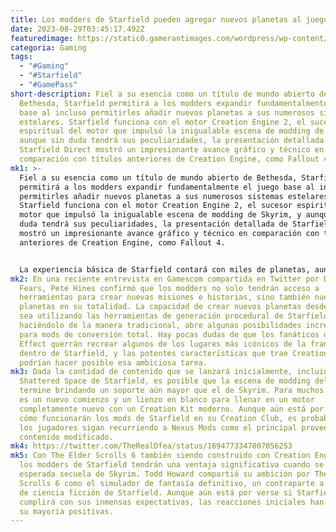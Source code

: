 ```yaml
---
title: Los modders de Starfield pueden agregar nuevos planetas al juego.
date: 2023-08-29T03:45:17.492Z
featuredimage: https://static0.gamerantimages.com/wordpress/wp-content/uploads/2023/08/starfield-4.jpg?q=50&fit=contain&w=1140&h=&dpr=1.5
categoria: Gaming
tags:
  - "#Gaming"
  - "#Starfield"
  - "#GamePass"
short-description: Fiel a su esencia como un título de mundo abierto de
  Bethesda, Starfield permitirá a los modders expandir fundamentalmente el juego
  base al incluso permitirles añadir nuevos planetas a sus numerosos sistemas
  estelares. Starfield funciona con el motor Creation Engine 2, el sucesor
  espiritual del motor que impulsó la inigualable escena de modding de Skyrim, y
  aunque sin duda tendrá sus peculiaridades, la presentación detallada de
  Starfield Direct mostró un impresionante avance gráfico y técnico en
  comparación con títulos anteriores de Creation Engine, como Fallout 4.
mk1: >-
  Fiel a su esencia como un título de mundo abierto de Bethesda, Starfield
  permitirá a los modders expandir fundamentalmente el juego base al incluso
  permitirles añadir nuevos planetas a sus numerosos sistemas estelares.
  Starfield funciona con el motor Creation Engine 2, el sucesor espiritual del
  motor que impulsó la inigualable escena de modding de Skyrim, y aunque sin
  duda tendrá sus peculiaridades, la presentación detallada de Starfield Direct
  mostró un impresionante avance gráfico y técnico en comparación con títulos
  anteriores de Creation Engine, como Fallout 4.


  La experiencia básica de Starfield contará con miles de planetas, aunque solo el 10% de ellos serán habitables. Aunque tendrá cientos de horas de contenido hecho a mano, Starfield tiene previsto utilizar la generación procedural a una escala más ambiciosa en comparación con los títulos anteriores de Bethesda. Estos planetas con zonas generadas de manera procedural sin duda ofrecerán cierta variedad a los jugadores en el lanzamiento, pero se podría argumentar que también estarían listos para la escena de modding (o para contenido descargable oficial) para transformarlos en algo especial.
mk2: En una reciente entrevista en Gamescom compartida en Twitter por Darrius
  Fears, Pete Hines confirmó que los modders no solo tendrán acceso a
  herramientas para crear nuevas misiones e historias, sino también nuevos
  planetas en su totalidad. La capacidad de crear nuevos planetas desde cero, ya
  sea utilizando las herramientas de generación procedural de Starfield o
  haciéndolo de la manera tradicional, abre algunas posibilidades increíbles
  para mods de conversión total. Hay pocas dudas de que los fanáticos de Mass
  Effect querrán recrear algunos de los lugares más icónicos de la franquicia
  dentro de Starfield, y las potentes características que trae Creation Engine 2
  podrían hacer posible esa ambiciosa tarea.
mk3: Dada la cantidad de contenido que se lanzará inicialmente, incluido el DLC
  Shattered Space de Starfield, es posible que la escena de modding del juego
  termine brindando un soporte aún mayor que el de Skyrim. Para muchos modders,
  es un nuevo comienzo y un lienzo en blanco para llenar en un motor
  completamente nuevo con un Creation Kit moderno. Aunque aún está por verse
  cómo funcionarán los mods de Starfield en su Creation Club, es probable que
  los jugadores sigan recurriendo a Nexus Mods como el principal proveedor de
  contenido modificado.
mk4: https://twitter.com/TheRealDfea/status/1694773347807056253
mk5: Con The Elder Scrolls 6 también siendo construido con Creation Engine 2,
  los modders de Starfield tendrán una ventaja significativa cuando se lance la
  esperada secuela de Skyrim. Todd Howard compartió su ambición por The Elder
  Scrolls 6 como el simulador de fantasía definitivo, un contraparte a la visión
  de ciencia ficción de Starfield. Aunque aún está por verse si Starfield
  cumplirá con sus inmensas expectativas, las reacciones iniciales han sido en
  su mayoría positivas.
---
```

